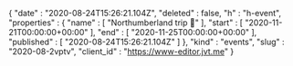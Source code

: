 {
  "date" : "2020-08-24T15:26:21.104Z",
  "deleted" : false,
  "h" : "h-event",
  "properties" : {
    "name" : [ "Northumberland trip 🌌" ],
    "start" : [ "2020-11-21T00:00:00+00:00" ],
    "end" : [ "2020-11-25T00:00:00+00:00" ],
    "published" : [ "2020-08-24T15:26:21.104Z" ]
  },
  "kind" : "events",
  "slug" : "2020-08-2vptv",
  "client_id" : "https://www-editor.jvt.me"
}
